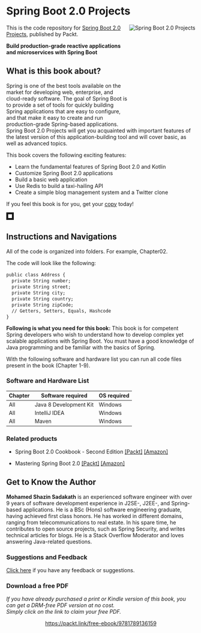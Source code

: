 # Spring Boot 2.0 Projects

<a href="https://www.packtpub.com/application-development/spring-boot-20-projects?utm_source=github&utm_medium=repository&utm_campaign=9781789136159"><img src="https://dz13w8afd47il.cloudfront.net/sites/default/files/imagecache/ppv4_main_book_cover/B10531_MockupCovernew.png" alt="Spring Boot 2.0 Projects" height="256px" align="right"></a>

This is the code repository for [Spring Boot 2.0 Projects](https://www.packtpub.com/application-development/spring-boot-20-projects?utm_source=github&utm_medium=repository&utm_campaign=9781789136159), published by Packt.

**Build production-grade reactive applications and microservices with Spring Boot**

## What is this book about?
Spring is one of the best tools available on the market for developing web, enterprise, and cloud-ready software. The goal of Spring Boot is to provide a set of tools for quickly building Spring applications that are easy to configure, and that make it easy to create and run production-grade Spring-based applications. Spring Boot 2.0 Projects will get you acquainted with important features of the latest version of this application-building tool and will cover basic, as well as advanced topics.

This book covers the following exciting features: 
* Learn the fundamental features of Spring Boot 2.0 and Kotlin
* Customize Spring Boot 2.0 applications
* Build a basic web application
* Use Redis to build a taxi-hailing API
* Create a simple blog management system and a Twitter clone

If you feel this book is for you, get your [copy](https://www.amazon.com/dp/1789136156) today!

<a href="https://www.packtpub.com/?utm_source=github&utm_medium=banner&utm_campaign=GitHubBanner"><img src="https://raw.githubusercontent.com/PacktPublishing/GitHub/master/GitHub.png" 
alt="https://www.packtpub.com/" border="5" /></a>


## Instructions and Navigations
All of the code is organized into folders. For example, Chapter02.

The code will look like the following:
```
public class Address {
  private String number;
  private String street;
  private String city;
  private String country;
  private String zipCode;
  // Getters, Setters, Equals, Hashcode
}
```

**Following is what you need for this book:**
This book is for competent Spring developers who wish to understand how to develop complex yet scalable applications with Spring Boot. You must have a good knowledge of Java programming and be familiar with the basics of Spring.

With the following software and hardware list you can run all code files present in the book (Chapter 1-9).

### Software and Hardware List

| Chapter  | Software required                   | OS required                        |
| -------- | ------------------------------------| -----------------------------------|
| All       | Java 8 Development Kit              | Windows |
| All        | IntelliJ IDEA         | Windows |
| All      |  Maven           | Windows|




### Related products <Paste books from the Other books you may enjoy section>
* Spring Boot 2.0 Cookbook - Second Edition [[Packt]](https://www.packtpub.com/application-development/spring-boot-cookbook-second-edition?utm_source=github&utm_medium=repository&utm_campaign=9781787129825) [[Amazon]](https://www.amazon.com/dp/1787129829)

* Mastering Spring Boot 2.0 [[Packt]](https://www.packtpub.com/application-development/mastering-spring-boot-20?utm_source=github&utm_medium=repository&utm_campaign=9781787127562) [[Amazon]](https://www.amazon.com/dp/1787127567)

## Get to Know the Author
**Mohamed Shazin Sadakath**
is an experienced software engineer with over 9 years of software development experience in J2SE-, J2EE-, and Spring-based applications. He is a BSc (Hons) software engineering graduate, having achieved first class honors. He has worked in different domains, ranging from telecommunications to real estate. In his spare time, he contributes to open source projects, such as Spring Security, and writes technical articles for blogs. He is a Stack Overflow Moderator and loves answering Java-related questions.


### Suggestions and Feedback
[Click here](https://docs.google.com/forms/d/e/1FAIpQLSdy7dATC6QmEL81FIUuymZ0Wy9vH1jHkvpY57OiMeKGqib_Ow/viewform) if you have any feedback or suggestions.
### Download a free PDF

 <i>If you have already purchased a print or Kindle version of this book, you can get a DRM-free PDF version at no cost.<br>Simply click on the link to claim your free PDF.</i>
<p align="center"> <a href="https://packt.link/free-ebook/9781789136159">https://packt.link/free-ebook/9781789136159 </a> </p>